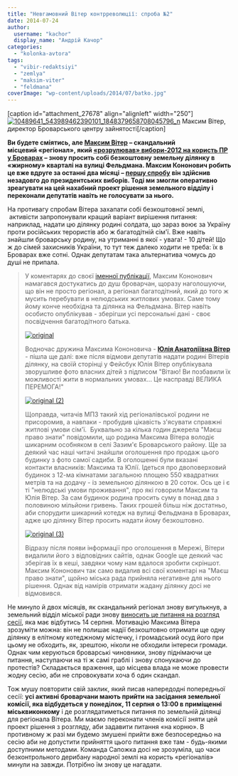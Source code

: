 ```yaml
---
title: "Невгамовний Вітер контрреволюції: спроба №2"
date: 2014-07-24
author: 
  username: "kachor"
  display_name: "Андрій Качор"
categories: 
  - "kolonka-avtora"
tags: 
  - "vibir-redaktsiyi"
  - "zemlya"
  - "maksim-viter"
  - "feldmana"
coverImage: "wp-content/uploads/2014/07/batko.jpg"
---
```


\[caption id="attachment\_27678" align="alignleft" width="250"\][![10489641_543989462390101_1848379658708045796_n](https://mpz.brovary.org/wp-content/uploads/2014/07/10489641_543989462390101_1848379658708045796_n.jpg)](https://mpz.brovary.org/wp-content/uploads/2014/07/10489641_543989462390101_1848379658708045796_n.jpg) Максим Вітер, директор Броварського центру зайнятості\[/caption\]

**Ви будете сміятись, але [Максим Вітер](https://www.facebook.com/max.k.viter) – скандальний місцевий «регіонал», який [«розрулював» вибори-2012 на користь ПР у Броварах](http://nbnews.com.ua/news/62282/) – знову просить собі безкоштовну земельну ділянку в «жирному» кварталі на вулиці Фельдмана. Максим Кононович робить це вже вдруге за останні два місяці – [першу спробу](https://mpz.brovary.org/revolyutsiyu-na-viter/) він здійснив незадовго до президентських виборів. Тоді ми змогли оперативно зреагувати на цей нахабний проект рішення земельного відділу і переконали депутатів навіть не голосувати за нього.**

На противагу спробам Вітера захапати собі безкоштовної землі,  активісти запропонували кращий варіант вирішення питання: наприклад, надати цю ділянку родині солдата, що зараз воює за Україну проти російських терористів або ж багатодітній сім'ї. Вже навіть знайшли броварську родину, на утриманні в якої - увага! - 10 дітей! Що ж до сімей захисників України, то тут теж далеко ходити не треба: їх в Броварах вже сотні. Однак депутатам така альтернатива чомусь до душі не припала.

> У коментарях до своєї [іменної публікації](https://mpz.brovary.org/revolyutsiyu-na-viter/), Максим Кононович намагався достукатись до душ броварчан, щоразу наголошуючи, що він не просто регіонал, а регіонал багатодітний, який до того ж мусить перебувати в нелюдських житлових умовах. Саме тому йому конче необхідна та ділянка на Фельдмана. Вітер навіть особисто опублікував - зберігши усі персональні дані - своє посвідчення багатодітного батька.
> 
> [![original](https://mpz.brovary.org/wp-content/uploads/2014/07/original.jpg)](https://mpz.brovary.org/wp-content/uploads/2014/07/original.jpg)
> 
> Водночас дружина Максима Кононовича - [**Юлія Анатоліївна Вітер**](https://www.facebook.com/profile.php?id=100004080430758) - пішла ще далі: вже після відмови депутатів надати родині Вітерів ділянку, на своїй сторінці у Фейсбук Юлія Вітер опублікувала зворушливе фото власних дітей з підписом "Вітаю! Ви позбавили їх можливості жити в нормальних умовах... Це насправді ВЕЛИКА ПЕРЕМОГА!"
> 
> [![original (2)](https://mpz.brovary.org/wp-content/uploads/2014/07/original-2.jpg)](https://mpz.brovary.org/wp-content/uploads/2014/07/original-2.jpg)
> 
> Щоправда, читачів МПЗ такий хід регіоналівської родини не присоромив, а навпаки - пробудив цікавість з'ясувати справжні житлові умови сім'ї.  Буквально за кілька годин джерела "Маєш право знати" повідомили, що родина Максима Вітера володіє шикарним особняком в селі Зазим'є Броварського району. Ще за деякий час наші читачі знайшли оголошення про продаж цього будинку з фото самої садиби. В оголошенні були вказані контакти власників: Максима та Юлії. Ідеться про двоповерховий будинок з 12-ма кімнатами загальною площею 550 квадратних метрів та на додачу - із земельною ділянкою в 20 соток. Ось це і є ті "нелюдські умови проживання", про які говорили Максим та Юлія Вітер. За сам будинок родина просить суму в понад два з половиною мільйони гривень. Таких грошей більш ніж достатньо, аби спорудити шикарний котедж на вулиці Фельдмана в Броварах, адже цю ділянку Вітер просить надати йому безкоштовно.
> 
> [![original (3)](https://mpz.brovary.org/wp-content/uploads/2014/07/original-3.jpg)](https://mpz.brovary.org/wp-content/uploads/2014/07/original-3.jpg)
> 
> Відразу після появи інформації про оголошення в Мережі, Вітери видалили його з відповідних сайтів, однак Google ще деякий час зберігав їх в кеші, завдяки чому нам вдалося зробити скріншот. Максим Кононович так само видалив всі свої коментарі на "Маєш право знати", щойно міська рада прийняла негативне для нього рішення. Однак від намірів отримати жадану ділянку досі не відмовився.

Не минуло й двох місяців, як скандальний регіонал знову вигулькнув, а земельний відділ міської ради знову [виносить це питання на розгляд сесії](http://brovary-rada.gov.ua/proekt-r%D1%96shennya-m%D1%96sko%D1%97-radi-343), яка має відбутись 14 серпня. Мотивацію Максима Вітера зрозуміти можна: він не полишає надії безкоштовно отримати ще одну ділянку в елітному котеджному містечку, і громадський осуд його при цьому не обходить, як, зрештою, ніколи не обходили інтереси громади. Однак чим керуються броварські чиновники, знову піднімаючи це питання, наступаючи на ті ж самі граблі і знову спонукаючи до протестів? Складається враження, що місцева влада не може провести жодну сесію, аби не спровокувати хоча б один скандал.

Тож мушу повторити свій заклик, який писав напередодні попередньої сесії: **усі активні броварчани мають прийти на засідання земельної комісії, яка відбудеться у понеділок, 11 серпня о 13:00 в приміщенні міськвиконкому** і де розглядатиметься питання по земельній ділянці для регіонала Вітера. Ми маємо переконати членів комісії зняти цей проект рішення з розгляду, аби задавити питання «на корню». В противному ж разі ми будемо змушені прийти вже безпосередньо на сесію аби не допустити прийняття цього питання вже там - будь-якими доступними методами. Команда Сапожка досі не зрозуміла, що часи безконтрольного дерибану народної землі на користь «регіоналів» минули на завжди. Потрібно їм знову це нагадати.
